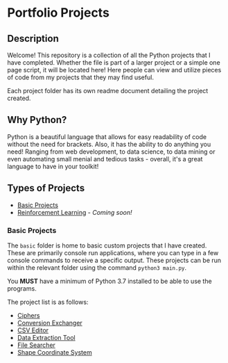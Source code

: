 # Portfolio Projects

## Description

Welcome! This repository is a collection of all the Python projects that I have completed. Whether the file is part of a larger project or a simple one page script, it will be located here! Here people can view and utilize pieces of code from my projects that they may find useful.

Each project folder has its own readme document detailing the project created.

## Why Python?

Python is a beautiful language that allows for easy readability of code without the need for brackets. Also, it has the ability to do anything you need! Ranging from web development, to data science, to data mining or even automating small menial and tedious tasks - overall, it's a great language to have in your toolkit!

## Types of Projects

- [Basic Projects](#basic-projects)
- [Reinforcement Learning](#reinforcement-learning) - _Coming soon!_

### Basic Projects

The `basic` folder is home to basic custom projects that I have created. These are primarily console run applications, where you can type in a few console commands to receive a specific output. These projects can be run within the relevant folder using the command `python3 main.py`.

You **MUST** have a minimum of Python 3.7 installed to be able to use the programs.

The project list is as follows:

- [Ciphers](https://github.com/Achronus/Portfolio/tree/master/basic/ciphers)
- [Conversion Exchanger](https://github.com/Achronus/Portfolio/tree/master/basic/conversion_exchanger)
- [CSV Editor](https://github.com/Achronus/Portfolio/tree/master/basic/csv_editor)
- [Data Extraction Tool](https://github.com/Achronus/Portfolio/tree/master/basic/data_extraction_tool)
- [File Searcher](https://github.com/Achronus/Portfolio/tree/master/basic/file_searcher)
- [Shape Coordinate System](https://github.com/Achronus/Portfolio/tree/master/basic/shape_coordinate_system)
